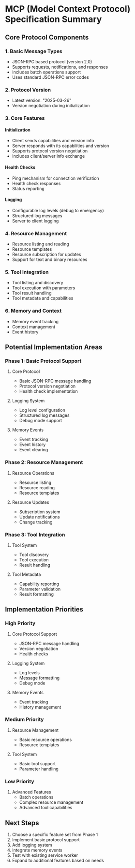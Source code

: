 # MCP (Model Context Protocol) Specification Summary

## Core Protocol Components

### 1. Basic Message Types
- JSON-RPC based protocol (version 2.0)
- Supports requests, notifications, and responses
- Includes batch operations support
- Uses standard JSON-RPC error codes

### 2. Protocol Version
- Latest version: "2025-03-26"
- Version negotiation during initialization

### 3. Core Features

#### Initialization
- Client sends capabilities and version info
- Server responds with its capabilities and version
- Supports protocol version negotiation
- Includes client/server info exchange

#### Health Checks
- Ping mechanism for connection verification
- Health check responses
- Status reporting

#### Logging
- Configurable log levels (debug to emergency)
- Structured log messages
- Server to client logging

### 4. Resource Management
- Resource listing and reading
- Resource templates
- Resource subscription for updates
- Support for text and binary resources

### 5. Tool Integration
- Tool listing and discovery
- Tool execution with parameters
- Tool result handling
- Tool metadata and capabilities

### 6. Memory and Context
- Memory event tracking
- Context management
- Event history

## Potential Implementation Areas

### Phase 1: Basic Protocol Support
1. Core Protocol
   - Basic JSON-RPC message handling
   - Protocol version negotiation
   - Health check implementation

2. Logging System
   - Log level configuration
   - Structured log messages
   - Debug mode support

3. Memory Events
   - Event tracking
   - Event history
   - Event clearing

### Phase 2: Resource Management
1. Resource Operations
   - Resource listing
   - Resource reading
   - Resource templates

2. Resource Updates
   - Subscription system
   - Update notifications
   - Change tracking

### Phase 3: Tool Integration
1. Tool System
   - Tool discovery
   - Tool execution
   - Result handling

2. Tool Metadata
   - Capability reporting
   - Parameter validation
   - Result formatting

## Implementation Priorities

### High Priority
1. Core Protocol Support
   - JSON-RPC message handling
   - Version negotiation
   - Health checks

2. Logging System
   - Log levels
   - Message formatting
   - Debug mode

3. Memory Events
   - Event tracking
   - History management

### Medium Priority
1. Resource Management
   - Basic resource operations
   - Resource templates

2. Tool System
   - Basic tool support
   - Parameter handling

### Low Priority
1. Advanced Features
   - Batch operations
   - Complex resource management
   - Advanced tool capabilities

## Next Steps
1. Choose a specific feature set from Phase 1
2. Implement basic protocol support
3. Add logging system
4. Integrate memory events
5. Test with existing service worker
6. Expand to additional features based on needs 